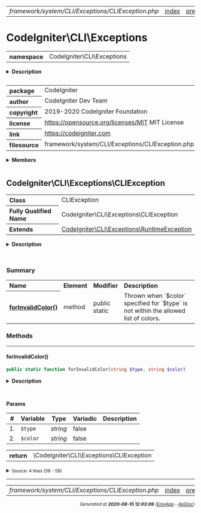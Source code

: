 


 



<table>
<tr>
<td style="width:100%"><em>framework/system/CLI/Exceptions/CLIException.php</em></td>
<td><a href="../../../../../../../api/index.md">index</a></td>
<td><a href="../../../../../../../api/vendor/codeigniter4/framework/system/CLI/Console.md">prev</a></td>
<td><a href="../../../../../../../api/vendor/codeigniter4/framework/system/Cache/CacheFactory.md">next</a></td>
</tr>
</table>







# CodeIgniter\CLI\Exceptions 
<table style="text-align:left">
<tr><th>namespace</th><td>CodeIgniter\CLI\Exceptions</td></tr>
</table>

<details>
<summary style="margin-bottom:12px;"><strong>Description</strong></summary>

<table>
<tr><td>
CodeIgniter
</td></tr>
</table>

<table>
<tr><td>
An open source application development framework for PHP

This content is released under the MIT License (MIT)

Copyright (c) 2014-2019 British Columbia Institute of Technology
Copyright (c) 2019-2020 CodeIgniter Foundation

Permission is hereby granted, free of charge, to any person obtaining a copy
of this software and associated documentation files (the "Software"), to deal
in the Software without restriction, including without limitation the rights
to use, copy, modify, merge, publish, distribute, sublicense, and/or sell
copies of the Software, and to permit persons to whom the Software is
furnished to do so, subject to the following conditions:

The above copyright notice and this permission notice shall be included in
all copies or substantial portions of the Software.

THE SOFTWARE IS PROVIDED "AS IS", WITHOUT WARRANTY OF ANY KIND, EXPRESS OR
IMPLIED, INCLUDING BUT NOT LIMITED TO THE WARRANTIES OF MERCHANTABILITY,
FITNESS FOR A PARTICULAR PURPOSE AND NONINFRINGEMENT. IN NO EVENT SHALL THE
AUTHORS OR COPYRIGHT HOLDERS BE LIABLE FOR ANY CLAIM, DAMAGES OR OTHER
LIABILITY, WHETHER IN AN ACTION OF CONTRACT, TORT OR OTHERWISE, ARISING FROM,
OUT OF OR IN CONNECTION WITH THE SOFTWARE OR THE USE OR OTHER DEALINGS IN
THE SOFTWARE.
</td></tr>
</table>

</details>



<table style="text-align:left">
<tr style="vertical-align:top;">
<th>package</th>
<td>CodeIgniter
</td>
</tr>
<tr style="vertical-align:top;">
<th>author</th>
<td>CodeIgniter Dev Team
</td>
</tr>
<tr style="vertical-align:top;">
<th>copyright</th>
<td>2019-2020 CodeIgniter Foundation
</td>
</tr>
<tr style="vertical-align:top;">
<th>license</th>
<td><a href="https://opensource.org/licenses/MIT">https://opensource.org/licenses/MIT</a>	MIT License
</td>
</tr>
<tr style="vertical-align:top;">
<th>link</th>
<td><a href="https://codeigniter.com">https://codeigniter.com</a>

</td>
</tr>
<tr style="vertical-align:top;">
<th>filesource</th>
<td>framework/system/CLI/Exceptions/CLIException.php
</td>
</tr>
</table>

 

<details>
<summary style="margin-bottom:12px;"><strong>Members</strong></summary>
<table>
<tr><td><a href="../../../../../../../api/vendor/codeigniter4/framework/system/CLI/Exceptions/CLIException.md">CodeIgniter\CLI\Exceptions\CLIException</a></td></tr>
</table>
</details>



 

 
## CodeIgniter\CLI\Exceptions\CLIException

<table style="text-align:left">
<tr><th>Class</th><td>CLIException</td></tr>
<tr><th>Fully Qualified Name</th><td>CodeIgniter\CLI\Exceptions\CLIException</td></tr>
<tr><th>Extends</th><td><a href="">CodeIgniter\CLI\Exceptions\RuntimeException</a></td></tr>
</table>


<details>
<summary style="margin-bottom:12px;"><strong>Description</strong></summary>

<table>
<tr><td>
CLIException
</td></tr>
</table>


</details>



<table style="text-align:left">
</table>



### Summary


<table style="text-align:left;">
<tr>
<th>Name</th>
<th>Element</th>
<th>Modifier</th>
<th>Description</th>
</tr>


<tr>
<th><a href="#forInvalidColor"><strong>forInvalidColor</strong>()</a></th>
<td>method</td>
<td>
public<br>static

</td>
<td>Thrown when `$color` specified for `$type` is not within the
allowed list of colors.</td>
</tr>

</table>






### Methods


<hr>

#### forInvalidColor()

```php
public static function forInvalidColor(string $type, string $color)
```

<details>
<summary style="margin-bottom:12px;"><strong>Description</strong></summary>

<table>
<tr><td>
Thrown when `$color` specified for `$type` is not within the
allowed list of colors.
</td></tr>
</table>


</details>



<table style="text-align:left">
</table>


**Params**

<table>
<thead>
<tr>
<th>#</th>
<th>Variable</th>
<th>Type</th>
<th>Variadic</th>
<th>Description</th>
</tr>
</thead>
<tbody>

<tr>
<td>1.</td>
<td><code>$type</code></td>
<td><em>string
</em></td>
<td>false</td>
<td></td>
</tr>

<tr>
<td>2.</td>
<td><code>$color</code></td>
<td><em>string
</em></td>
<td>false</td>
<td></td>
</tr>


</tbody>
</table>



<table>
<tr>
<th style="vertical-align:top;">return</th>
<td>\CodeIgniter\CLI\Exceptions\CLIException
</td>
</tr>
</table>





<details>
<summary><small>Source: 4 lines (56 - 59)</small></summary>

```php
public static function forInvalidColor(string $type, string $color)
{
	return new static(lang('CLI.invalidColor', [$type, $color]));
}
```

</details>





 


 
  




<hr>

<table>
<tr>
<td style="width:100%"><em>framework/system/CLI/Exceptions/CLIException.php</em></td>
<td><a href="../../../../../../../api/index.md">index</a></td>
<td><a href="../../../../../../../api/vendor/codeigniter4/framework/system/CLI/Console.md">prev</a></td>
<td><a href="../../../../../../../api/vendor/codeigniter4/framework/system/Cache/CacheFactory.md">next</a></td>
<td><a href="#">top</a></td></tr>
</table>




<div style="text-align:right;">

<small>_Generated at **2020-08-15 12:03:09**_ *([EnixApp](https://github.com/enix-app) - [ApiDoc](https://github.com/enix-app/apidoc))*</small>
</div>